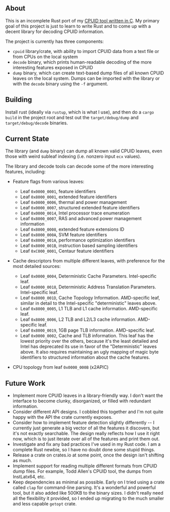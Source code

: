 ## About
This is an incomplete Rust port of my [CPUID tool written in
C](https://github.com/tycho/cpuid). My primary goal of this project is just to
learn to write Rust and to come up with a decent library for decoding CPUID
information.

The project is currently has three components:

- `cpuid` library/crate, with ability to import CPUID data from a text file or
  from CPUs on the local system
- `decode` binary, which prints human-readable decoding of the more
  interesting features exposed in CPUID
- `dump` binary, which can create text-based dump files of all known CPUID
  leaves on the local system. Dumps can be imported with the library or with
  the `decode` binary using the `-f` argument.

## Building
Install rust (ideally via `rustup`, which is what I use), and then do a `cargo
build` in the project root and test out the `target/debug/dump` and
`target/debug/decode` binaries.

## Current State
The library (and `dump` binary) can dump all known valid CPUID leaves, even
those with weird subleaf indexing (i.e. nonzero input `ecx` values).

The library and decode tools can decode some of the more interesting features,
including:

- Feature flags from various leaves:
  + Leaf `0x0000_0001`, feature identifiers
  + Leaf `0x8000_0001`, extended feature identifiers
  + Leaf `0x0000_0006`, thermal and power management
  + Leaf `0x0000_0007`, structured extended feature identifiers
  + Leaf `0x0000_0014`, Intel processor trace enumeration
  + Leaf `0x8000_0007`, RAS and advanced power management information
  + Leaf `0x8000_0008`, extended feature extensions ID
  + Leaf `0x8000_000A`, SVM feature identifiers
  + Leaf `0x8000_001A`, performance optimization identifiers
  + Leaf `0x8000_001B`, instruction based sampling identifiers
  + Leaf `0xC000_0001`, Centaur feature identifiers

- Cache descriptors from multiple different leaves, with preference for the
  most detailed sources:
  + Leaf `0x0000_0004`, Deterministic Cache Parameters. Intel-specific leaf.
  + Leaf `0x0000_0018`, Deterministic Address Translation Parameters.
	Intel-specific leaf.
  + Leaf `0x8000_001D`, Cache Topology Information. AMD-specific leaf, similar
	in detail to the Intel-specific "deterministic" leaves above.
  + Leaf `0x8000_0005`, L1 TLB and L1 cache information. AMD-specific leaf.
  + Leaf `0x8000_0006`, L2 TLB and L2/L3 cache information. AMD-specific leaf.
  + Leaf `0x8000_0019`, 1GB page TLB information. AMD-specific leaf.
  + Leaf `0x0000_0002`, Cache and TLB information. This leaf has the lowest
	priority over the others, because it's the least detailed and Intel has
	deprecated its use in favor of the "Deterministic" leaves above. It also
	requires maintaining an ugly mapping of magic byte identifiers to
	structured information about the cache features.

- CPU topology from leaf `0x0000_000B` (x2APIC)

## Future Work
* Implement more CPUID leaves in a library-friendly way. I don't want the
  interface to become clunky, disorganized, or filled with redundant
  information.
* Consider different API designs. I cobbled this together and I'm not quite
  happy with the API the crate currently exposes.
* Consider how to implement feature detection slightly differently --
  I currently just generate a big vector of all the features it discovers, but
  it's not exactly searchable. The design really reflects how I use it right
  now, which is to just iterate over all of the features and print them out.
* Investigate and fix any bad practices I've used in my Rust code. I am
  a complete Rust newbie, so I have no doubt done some stupid things.
* Release a crate on crates.io at some point, once the design isn't shifting
  as much.
* Implement support for reading multiple different formats from CPUID dump
  files. For example, Todd Allen's CPUID tool, the dumps from InstLatx64, etc.
* Keep dependencies as minimal as possible. Early on I tried using a crate
  called `clap` for command-line parsing. It's a wonderful and powerful tool,
  but it also added like 500KB to the binary sizes. I didn't really need all
  the flexibility it provided, so I ended up migrating to the much smaller and
  less capable `getopt` crate.
